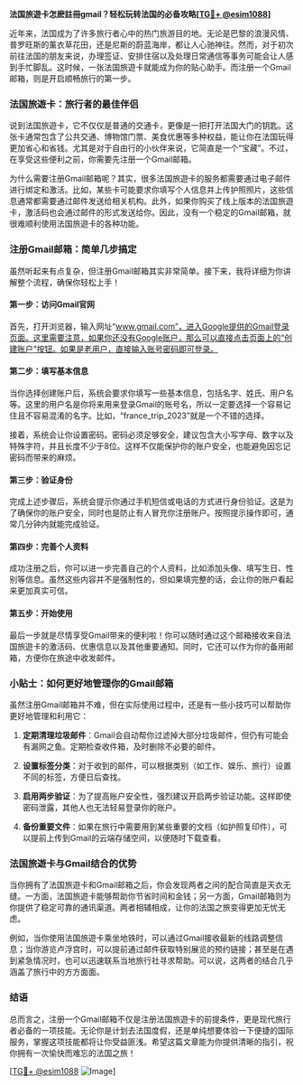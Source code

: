 **法国旅遊卡怎麽註冊gmail？轻松玩转法国的必备攻略[[TG💪+ @esim1088](https://t.me/s/esim1088)]**

近年来，法国成为了许多旅行者心中的热门旅游目的地。无论是巴黎的浪漫风情、普罗旺斯的薰衣草花田，还是尼斯的蔚蓝海岸，都让人心驰神往。然而，对于初次前往法国的朋友来说，办理签证、安排住宿以及处理日常通信等事务可能会让人感到手忙脚乱。这时候，一张法国旅遊卡就能成为你的贴心助手。而注册一个Gmail邮箱，则是开启顺畅旅行的第一步。

### 法国旅遊卡：旅行者的最佳伴侣

说到法国旅遊卡，它不仅仅是普通的交通卡，更像是一把打开法国大门的钥匙。这张卡通常包含了公共交通、博物馆门票、美食优惠等多种权益，能让你在法国玩得更加省心和省钱。尤其是对于自由行的小伙伴来说，它简直是一个“宝藏”。不过，在享受这些便利之前，你需要先注册一个Gmail邮箱。

为什么需要注册Gmail邮箱呢？其实，很多法国旅遊卡的服务都需要通过电子邮件进行绑定和激活。比如，某些卡可能要求你填写个人信息并上传护照照片，这些信息通常都需要通过邮件发送给相关机构。此外，如果你购买了线上版本的法国旅遊卡，激活码也会通过邮件的形式发送给你。因此，没有一个稳定的Gmail邮箱，就很难顺利使用法国旅遊卡的各种功能。

### 注册Gmail邮箱：简单几步搞定

虽然听起来有点复杂，但注册Gmail邮箱其实非常简单。接下来，我将详细为你讲解整个流程，确保你轻松上手！

#### 第一步：访问Gmail官网

首先，打开浏览器，输入网址“www.gmail.com”，进入Google提供的Gmail登录页面。这里需要注意，如果你还没有Google账户，那么可以直接点击页面上的“创建账户”按钮。如果是老用户，直接输入账号密码即可登录。

#### 第二步：填写基本信息

当你选择创建账户后，系统会要求你填写一些基本信息，包括名字、姓氏、用户名等。这里的用户名是你将来用来登录Gmail的账号名，所以一定要选择一个容易记住且不容易混淆的名字。比如，“france_trip_2023”就是一个不错的选择。

接着，系统会让你设置密码。密码必须足够安全，建议包含大小写字母、数字以及特殊字符，并且长度不少于8位。这样不仅能保护你的账户安全，也能避免因忘记密码而带来的麻烦。

#### 第三步：验证身份

完成上述步骤后，系统会提示你通过手机短信或电话的方式进行身份验证。这是为了确保你的账户安全，同时也是防止有人冒充你注册账户。按照提示操作即可，通常几分钟内就能完成验证。

#### 第四步：完善个人资料

成功注册之后，你可以进一步完善自己的个人资料，比如添加头像、填写生日、性别等信息。虽然这些内容并不是强制性的，但如果填完整的话，会让你的账户看起来更加真实可信。

#### 第五步：开始使用

最后一步就是尽情享受Gmail带来的便利啦！你可以随时通过这个邮箱接收来自法国旅遊卡的激活码、优惠信息以及其他重要通知。同时，它还可以作为你的备用邮箱，方便你在旅途中收发邮件。

### 小贴士：如何更好地管理你的Gmail邮箱

虽然注册Gmail邮箱并不难，但在实际使用过程中，还是有一些小技巧可以帮助你更好地管理和利用它：

1. **定期清理垃圾邮件**：Gmail会自动帮你过滤掉大部分垃圾邮件，但仍有可能会有漏网之鱼。定期检查收件箱，及时删除不必要的邮件。
   
2. **设置标签分类**：对于收到的邮件，可以根据类别（如工作、娱乐、旅行）设置不同的标签，方便日后查找。

3. **启用两步验证**：为了提高账户安全性，强烈建议开启两步验证功能。这样即使密码泄露，其他人也无法轻易登录你的账户。

4. **备份重要文件**：如果在旅行中需要用到某些重要的文档（如护照复印件），可以提前上传到Gmail的云端存储空间，以便随时下载查看。

### 法国旅遊卡与Gmail结合的优势

当你拥有了法国旅遊卡和Gmail邮箱之后，你会发现两者之间的配合简直是天衣无缝。一方面，法国旅遊卡能够帮助你节省时间和金钱；另一方面，Gmail邮箱则为你提供了稳定可靠的通讯渠道。两者相辅相成，让你的法国之旅变得更加无忧无虑。

例如，当你使用法国旅遊卡乘坐地铁时，可以通过Gmail接收最新的线路调整信息；当你游览卢浮宫时，可以提前通过邮件获取特别展览的预约链接；甚至是在遇到紧急情况时，也可以迅速联系当地旅行社寻求帮助。可以说，这两者的结合几乎涵盖了旅行中的方方面面。

### 结语

总而言之，注册一个Gmail邮箱不仅是注册法国旅遊卡的前提条件，更是现代旅行者必备的一项技能。无论你是计划去法国度假，还是单纯想要体验一下便捷的国际服务，掌握这项技能都将让你受益匪浅。希望这篇文章能为你提供清晰的指引，祝你拥有一次愉快而难忘的法国之旅！

[[TG💪+ @esim1088](https://t.me/s/esim1088) ![Image](https://i.postimg.cc/4NQfJmqS/Snipaste-2025-05-13-00-14-12.png)]